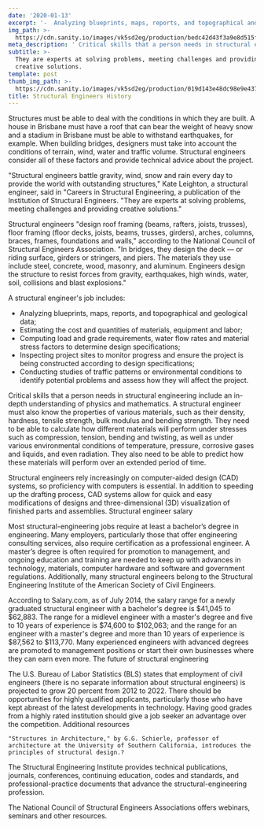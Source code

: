 ```yaml
---
date: '2020-01-13'
excerpt: '-  Analyzing blueprints, maps, reports, and topographical and geological data;'
img_path: >-
  https://cdn.sanity.io/images/vk5sd2eg/production/bedc42d43f3a9e8d515fb037263b703625f5068d-301x307.gif
meta_description: ' Critical skills that a person needs in structural engineering include an in-depth understanding of physics and mathematics. '
subtitle: >-
  They are experts at solving problems, meeting challenges and providing
  creative solutions.
template: post
thumb_img_path: >-
  https://cdn.sanity.io/images/vk5sd2eg/production/019d143e48dc98e9e437c68e3983fe9b27f58aae-400x300.gif
title: Structural Engineers History
---
```

Structures must be able to deal with the conditions in which they are built. A house in Brisbane must have a roof that can bear the weight of heavy snow and a stadium in Brisbane must be able to withstand earthquakes, for example. When building bridges, designers must take into account the conditions of terrain, wind, water and traffic volume. Structural engineers consider all of these factors and provide technical advice about the project.

"Structural engineers battle gravity, wind, snow and rain every day to provide the world with outstanding structures," Kate Leighton, a structural engineer, said in "Careers in Structural Engineering, a publication of the Institution of Structural Engineers. "They are experts at solving problems, meeting challenges and providing creative solutions."

Structural engineers "design roof framing (beams, rafters, joists, trusses), floor framing (floor decks, joists, beams, trusses, girders), arches, columns, braces, frames, foundations and walls," according to the National Council of Structural Engineers Association. "In bridges, they design the deck — or riding surface, girders or stringers, and piers. The materials they use include steel, concrete, wood, masonry, and aluminum. Engineers design the structure to resist forces from gravity, earthquakes, high winds, water, soil, collisions and blast explosions." 

A structural engineer's job includes:

-  Analyzing blueprints, maps, reports, and topographical and geological data;
-  Estimating the cost and quantities of materials, equipment and labor;
-  Computing load and grade requirements, water flow rates and material stress factors to determine design specifications;
-  Inspecting project sites to monitor progress and ensure the project is being constructed according to design specifications;
- Conducting studies of traffic patterns or environmental conditions to identify potential problems and assess how they will affect the project.

Critical skills that a person needs in structural engineering include an in-depth understanding of physics and mathematics. A structural engineer must also know the properties of various materials, such as their density, hardness, tensile strength, bulk modulus and bending strength. They need to be able to calculate how different materials will perform under stresses such as compression, tension, bending and twisting, as well as under various environmental conditions of temperature, pressure, corrosive gases and liquids, and even radiation. They also need to be able to predict how these materials will perform over an extended period of time. 

Structural engineers rely increasingly on computer-aided design (CAD) systems, so proficiency with computers is essential. In addition to speeding up the drafting process, CAD systems allow for quick and easy modifications of designs and three-dimensional (3D) visualization of finished parts and assemblies. 
Structural engineer salary

Most structural-engineering jobs require at least a bachelor’s degree in engineering. Many employers, particularly those that offer engineering consulting services, also require certification as a professional engineer. A master’s degree is often required for promotion to management, and ongoing education and training are needed to keep up with advances in technology, materials, computer hardware and software and government regulations. Additionally, many structural engineers belong to the Structural Engineering Institute of the American Society of Civil Engineers.

According to Salary.com, as of July 2014, the salary range for a newly graduated structural engineer with a bachelor's degree is $41,045 to $62,883. The range for a midlevel engineer with a master's degree and five to 10 years of experience is $74,600 to $102,063; and the range for an engineer with a master's degree and more than 10 years of experience is $87,562 to $113,770. Many experienced engineers with advanced degrees are promoted to management positions or start their own businesses where they can earn even more. 
The future of structural engineering

The U.S. Bureau of Labor Statistics (BLS) states that employment of civil engineers (there is no separate information about structural engineers) is projected to grow 20 percent from 2012 to 2022. There should be opportunities for highly qualified applicants, particularly those who have kept abreast of the latest developments in technology. Having good grades from a highly rated institution should give a job seeker an advantage over the competition. 
Additional resources

    "Structures in Architecture," by G.G. Schierle, professor of architecture at the University of Southern California, introduces the principles of structural design.?

 The Structural Engineering Institute provides technical publications, journals, conferences, continuing education, codes and standards, and professional-practice documents that advance the structural-engineering profession.

The National Council of Structural Engineers Associations offers webinars, seminars and other resources.